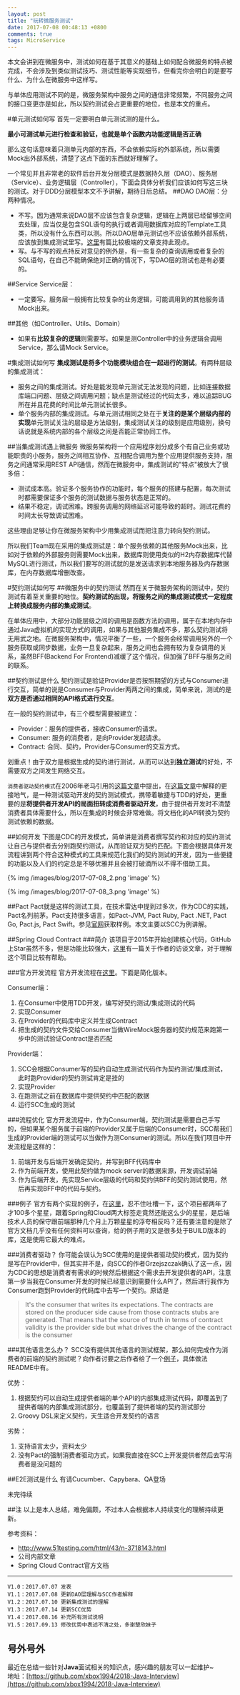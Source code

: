 ```yaml
---
layout: post
title: "玩转微服务测试"
date: 2017-07-08 00:48:13 +0800
comments: true
tags: MicroService
---
```

本文会讲到在微服务中，测试如何在基于其意义的基础上如何配合微服务的特点被完成，不会涉及到类似测试技巧、测试性能等实现细节，但看完你会明白的是要写什么、为什么在微服务中这样写。

与单体应用测试不同的是，微服务架构中服务之间的通信非常频繁，不同服务之间的接口变更亦是如此，所以契约测试会占更重要的地位，也是本文的重点。
<!--more-->
#单元测试如何写
首先一定要明白单元测试测的是什么。

**最小可测试单元进行检查和验证，也就是单个函数内功能逻辑是否正确**

那么这句话意味着只测单元内部的东西，不会依赖实际的外部系统，所以需要Mock出外部系统，清楚了这点下面的东西就好理解了。

一个常见并且非常老的软件后台开发分层模式是数据持久层（DAO）、服务层（Service）、业务逻辑层（Controller），下面会具体分析我们应该如何写这三块的测试。对于DDD分层模型本文不予讲解，期待日后总结。
##DAO
DAO层：分两种情况。

* 不写。因为通常来说DAO层不应该包含复杂逻辑，逻辑在上两层已经留够空间去处理，应当仅是包含SQL语句的执行或者调用数据库对应的Template工具类，所以没有什么东西可以测。所以DAO层单元测试也不应该依赖外部系统，应该放到集成测试里写。[这里](https://www.petrikainulainen.net/programming/testing/writing-tests-for-data-access-code-unit-tests-are-waste/)有篇比较极端的文章支持此观点。
* 写。与不写的观点持反对意见的例外是，有一些复杂的查询调用或者复杂的SQL语句，在自己不能确保绝对正确的情况下，写DAO层的测试也是有必要的。

##Service
Service层：

* 一定要写。服务层一般拥有比较复杂的业务逻辑，可能调用到的其他服务请Mock出来。

##其他（如Controller、Utils、Domain）

* 如果有**比较复杂的逻辑**则需要写。如果是测Controller中的业务逻辑会调用Service，那么请Mock Service。

#集成测试如何写
**集成测试是将多个功能模块组合在一起进行的测试**。有两种层级的集成测试：

* 服务之间的集成测试。好处是能发现单元测试无法发现的问题，比如连接数据库端口问题、层级之间调用问题；缺点是测试经过的代码太多，难以追踪BUG所在并且花费的时间比单元测试长很多。
* 单个服务内部的集成测试。与单元测试相同之处在于**关注的是某个层级内部的实现**单元测试关注的层级是方法级别，集成测试关注的级别是应用级别，换句话说就是系统内部的各个层级之间是否能正常协同工作。

##当集成测试遇上微服务
微服务架构将一个应用程序划分成多个有自己业务或功能职责的小服务，服务之间相互协作、互相配合调用为整个应用提供服务支持，服务之间通常采用REST API通信，然而在微服务中，集成测试的"特点"被放大了很多倍：

* 测试成本高。验证多个服务协作的功能时，每个服务的搭建与配置，每次测试时都需要保证多个服务的测试数据与服务状态是正常的。
* 结果不稳定，调试困难。跨服务调用的网络延迟可能导致的超时。测试花费的时间太长导致调试困难。

这些理由足够让你在微服务架构中少用集成测试而把注意力转向契约测试。

所以我们Team现在采用的集成测试是：单个服务依赖的其他服务Mock出来，比如对于依赖的外部服务则需要Mock出来，数据库则使用类似的H2内存数据库代替MySQL进行测试，所以我们要写的测试就的是发送请求到本地服务器及内存数据库，在内存数据库增删改查。

#契约测试如何写
##微服务中的契约测试
然而在关于微服务架构的测试中，契约测试有着至关重要的地位。**契约测试的出现，将服务之间的集成测试模式一定程度上转换成服务内部的集成测试**。

在单体应用中，大部分功能层级之间的调用是函数方法的调用，属于在本地内存中通过Java虚拟机的实现方式的调用，如果与其他服务集成不多，那么契约测试将无用武之地。在微服务架构中，情况平衡了一些，一个服务会经常调用另外的一个服务获取或同步数据，业务一旦复杂起来，服务之间也会拥有较为复杂调用的关系，虽然BFF(Backend For Frontend)减缓了这个情况，但加强了BFF与服务之间的联系。

##契约测试是什么
契约测试是验证Provider是否按照期望的方式与Consumer进行交互，简单的说是Consumer与Provider两两之间的集成，简单来说，测试的是**双方是否通过相同的API格式进行交互**。

在一般的契约测试中，有三个模型需要被建立：

* Provider：服务的提供者，接收Consumer的请求。
* Consumer: 服务的消费者，是向Provider发起请求。
* Contract: 合同、契约，Provider与Consumer的交互方式。

划重点！由于双方是根据生成的契约进行测试，从而可以达到**独立测试**的好处，不需要双方之间发生网络交互。

`消费者驱动契约模式`在2006年老马引用的[这篇文章](https://martinfowler.com/articles/consumerDrivenContracts.html)中提出，在[这篇文章](http://dius.com.au/2016/02/03/microservices-pact/)中解释的更接地气，是一种测试驱动开发的契约测试模式，携带着敏捷与TDD的好处，更重要的是**将提供者开发API的局面扭转成消费者驱动开发**，由于提供者开发时不清楚消费者具体需要什么，所以在集成的时候会非常难做。将文档化的API转换为契约测试依赖的数据。

##如何开发
下图是CDC的开发模式，简单讲是消费者撰写契约和对应的契约测试让自己与提供者去分别跑契约测试，从而验证双方契约匹配。下面会根据具体开发流程讲到两个符合这种模式的工具来规范化我们的契约测试的开发，因为一些便捷的功能以及人们的约定总是不够优雅并且会被打破滴所以不得不借助工具。

{% img /images/blog/2017-07-08_2.png 'image' %}

{% img /images/blog/2017-07-08_3.png 'image' %}

##Pact
Pact就是这样的测试工具，在技术雷达中提到过多次，作为CDC的实践，Pact名列前茅。Pact支持很多语言，如Pact-JVM, Pact Ruby, Pact .NET, Pact Go, Pact.js, Pact Swift。参见[官网](https://docs.pact.io/)获取样例。本文主要以SCC为例讲解。

##Spring Cloud Contract
###简介
该项目于2015年开始创建核心代码，GitHub上Star虽然不多，但是功能比较强大，[这里](http://www.infoq.com/cn/news/2017/04/spring-cloud-contract)有一篇关于作者的访谈文章，对于理解这个项目比较有帮助。

###官方开发流程
官方开发流程在[这里](http://cloud.spring.io/spring-cloud-contract/spring-cloud-contract.html#_step_by_step_guide_to_cdc)。下面是简化版本。

Consumer端：

1. 在Consumer中使用TDD开发，编写好契约测试/集成测试的代码
2. 实现Consumer
3. 在Provider的代码库中定义并生成Contract
4. 把生成的契约文件交给Consumer当做WireMock服务器的契约规范来跑第一步中的测试验证Contract是否匹配


Provider端：

1. SCC会根据Consumer写的契约自动生成测试代码作为契约测试/集成测试，此时跑Provider的契约测试肯定是挂的
2. 实现Provider
3. 在跑测试之前在数据库中提供契约中匹配的数据
4. 运行SCC生成的测试

###流程优化
官方开发流程中，作为Consumer端，契约测试是需要自己手写的，但如果某个服务属于前端的Provider又属于后端的Consumer时，SCC帮我们生成的Provider端的测试可以当做作为测Consumer的测试。所以在我们项目中开发流程是这样的：

1. 前端开发与后端开发确定契约，并写到BFF代码库中
2. 作为前端开发，使用此契约做为mock server的数据来源，开发调试前端
3. 作为后端开发，先实现Service层级的代码和契约供BFF的契约测试使用，然后再实现BFF中的代码与契约。

###例子
官方有两个实现的例子，在[这里](http://cloud.spring.io/spring-cloud-contract/spring-cloud-contract.html#_step_by_step_guide_to_cdc)，忍不住吐槽一下，这个项目都两年了才100多个星星，跟着Spring和Cloud两大标签走竟然还能这么少的星星，是后端技术人员的保守跟前端那种几个月上万颗星星的浮夸相反吗？还有要注意的是除了官方文档几乎没有任何资料可以查询，给的例子用的又是很多处于BUILD版本的库，这是使用它最大的难点。

###消费者驱动？
你可能会误认为SCC使用的是提供者驱动契约模式，因为契约是写在Provider中，但其实并不是，向SCC的作者Grzejszczak确认了这一点，因为CDC的思想是消费者有需求的时候然后根据这个需求去开发提供者的API，注意第一步当我在Consumer开发的时候已经意识到需要什么API了，然后进行我作为Consumer跑到Provider的代码库中去写一个契约。原话是

> It's the consumer that writes its expectations. The contracts are stored on the producer side cause from those contracts stubs are generated. That means that the source of truth in terms of contract validity is the provider side but what drives the change of the contract is the consumer

###其他语言怎么办？
SCC没有提供其他语言的测试框架，那么如何完成作为消费者的前端的契约测试呢？向作者讨要之后作者给了一个[例子](https://github.com/marcingrzejszczak/sc-contract-car-rental)，具体做法README中有。

优势：

1. 根据契约可以自动生成提供者端的单个API的内部集成测试代码，即覆盖到了提供者端的内部集成测试部分，也覆盖到了提供者端的契约测试部分
2. Groovy DSL来定义契约，天生适合开发契约的语言

劣势：

1. 支持语言太少，资料太少
2. 没有Pact的强制消费者驱动方式，如果我直接在SCC上开发提供者然后去写消费者是没问题的

##E2E测试是什么
有请Cucumber、Capybara、QA登场

未完待续

##注
以上是本人总结，难免偏颇，不过本人会根据本人持续变化的理解持续更新。

参考资料：

* http://www.51testing.com/html/43/n-3718143.html
* 公司内部文章
* Spring Cloud Contract官方文档

***

```
V1.0：2017.07.07 发表
V1.1：2017.07.08 更新DAO层理解与SCC作者解释
V1.2：2017.07.10 更新集成测试的理解
V1.3：2017.07.14 更新SCC优势
V1.4：2017.08.16 补充所有测试说明
V1.5：2017.09.13 修改优势中表述不清之处，多谢楚欣妹子
```

## 号外号外
最近在总结一些针对**Java**面试相关的知识点，感兴趣的朋友可以一起维护~  
地址：[https://github.com/xbox1994/2018-Java-Interview](https://github.com/xbox1994/2018-Java-Interview)
